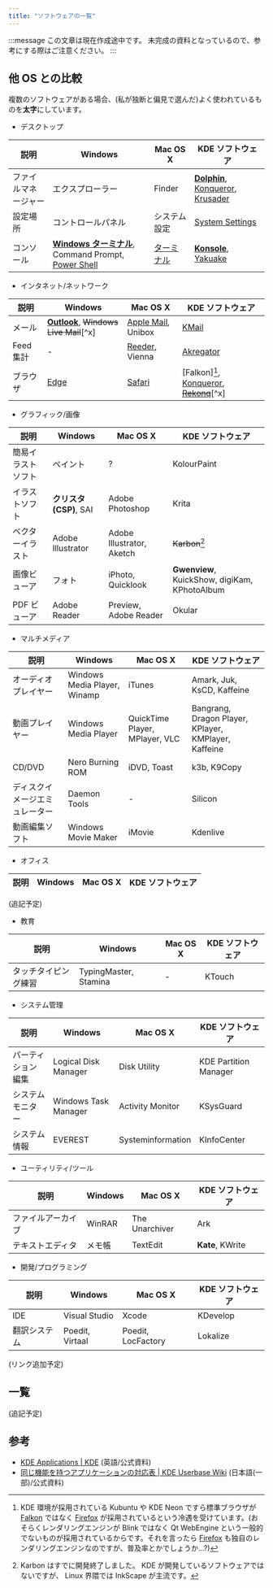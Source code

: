 ```yaml
---
title: "ソフトウェアの一覧"
---
```

:::message
この文章は現在作成途中です。
未完成の資料となっているので、参考にする際はご注意ください。
:::

## 他 OS との比較
複数のソフトウェアがある場合、(私が独断と偏見で選んだ)よく使われているものを**太字**にしています。

- デスクトップ

| 説明 | Windows | Mac OS X | KDE ソフトウェア |
| ---- | ------- | -------- | ---------------- |
| ファイルマネージャー | エクスプローラー | Finder | **[Dolphin]**, [Konqueror], [Krusader] |
| 設定場所 | コントロールパネル | システム設定 | [System Settings] |
| コンソール | **[Windows ターミナル]**, Command Prompt, [Power Shell] | [ターミナル] | **[Konsole]**, [Yakuake] |

[Dolphin]: https://apps.kde.org/dolphin "Dolphin | KDE Applications"
[Konqueror]: https://apps.kde.org/konqueror "Konqureror | KDE Applications"
[Krusader]: https://krusader.org "Krusader | Krusader"
[System Settings]: https://userbase.kde.org/System_Settings/ja "System Settings | KDE Userbase Wiki"
[Windows ターミナル]: https://aka.ms/terminal "Windows Terminal | Microsoft Store"
[Power Shell]: https://microsoft.com/powershell "Power Shell ドキュメント | Microsoft Learn"
[ターミナル]: https://support.apple.com/ja-jp/guide/terminal/welcome/mac "ターミナルユーザガイド | Apple Support"
[Konsole]: https://konsole.kde.org "Konsole | Konsole"
[Yakuake]: https://apps.kde.org/yakuake "Yakuake | KDE Applications"

- インタネット/ネットワーク

| 説明 | Windows | Mac OS X | KDE ソフトウェア |
| ---- | ------- | -------- | ---------------- |
| メール | **[Outlook]**, ~~Windows Live Mail~~[^x] | [Apple Mail], Unibox | [KMail] |
| Feed 集計 | - | [Reeder], Vienna | [Akregator] |
| ブラウザ | [Edge] | [Safari] | [Falkon][^1], [Konqueror], ~~[Rekonq]~~[^x] |

[^1]: KDE 環境が採用されている Kubuntu や KDE Neon ですら標準ブラウザが [Falkon] ではなく [Firefox] が採用されているという冷遇を受けています。(おそらくレンダリングエンジンが Blink ではなく Qt WebEngine という一般的でないものが採用されているからです。それを言ったら [Firefox] も独自のレンダリングエンジンなのですが、普及率とかでしょうか…?)

[Outlook]: https://www.microsoft.com/outlook "Outlook | Microsoft 365"
[Apple Mail]: https://support.apple.com/ja-jp/mail "メール | Apple Support"
[KMail]: https://apps.kde.org/kmail2 "KMail | KDE Applications"
[Reeder]: https://reederapp.com "Reeder | Reeder"
[Vienna]: https://www.vienna-rss.com "Vienna | Vienna"
[Akregator]: https://apps.kde.org/akregator "Akregator | KDE Applications"
[Edge]: https://www.microsoft.com/edge "Edge | Microsoft"
[Safari]: https://www.apple.com/jp/safari "Safari | Apple"
[Falkon]: https://www.falkon.org "Falkon | Falkon"
[Konqueror]: https://apps.kde.org/konqueror "Konqureror | KDE Applications"
[Rekonq]: https://userbase.kde.org/Rekonq "Rekonq | KDE UserBase Wiki"
[Firefox]: https://www.mozilla.org/firefox "Firefox | Mozilla"

- グラフィック/画像

| 説明 | Windows | Mac OS X | KDE ソフトウェア |
| ---- | ------- | -------- | ---------------- |
| 簡易イラストソフト | ペイント | ? | KolourPaint |
| イラストソフト | **クリスタ (CSP)**, SAI | Adobe Photoshop | Krita |
| ベクターイラスト | Adobe Illustrator | Adobe Illustrator, Aketch | ~~Karbon~~[^2] |
| 画像ビューア | フォト | iPhoto, Quicklook | **Gwenview**, KuickShow, digiKam, KPhotoAlbum |
| PDF ビューア | Adobe Reader | Preview, Adobe Reader | Okular |

[^2]: Karbon はすでに開発終了しました。 KDE が開発しているソフトウェアではないですが、 Linux 界隈では InkScape が主流です。

- マルチメディア

| 説明 | Windows | Mac OS X | KDE ソフトウェア |
| ---- | ------- | -------- | ---------------- |
| オーディオプレイヤー | Windows Media Player, Winamp | iTunes | Amark, Juk, KsCD, Kaffeine |
| 動画プレイヤー | Windows Media Player | QuickTime Player, MPlayer, VLC | Bangrang, Dragon Player, KPlayer, KMPlayer, Kaffeine |
| CD/DVD | Nero Burning ROM | iDVD, Toast | k3b, K9Copy |
| ディスクイメージエミュレーター | Daemon Tools | - | Silicon |
| 動画編集ソフト | Windows Movie Maker | iMovie | Kdenlive |

- オフィス

| 説明 | Windows | Mac OS X | KDE ソフトウェア |
| ---- | ------- | -------- | ---------------- |
(追記予定)

- 教育

| 説明 | Windows | Mac OS X | KDE ソフトウェア |
| ---- | ------- | -------- | ---------------- |
| タッチタイピング練習 | TypingMaster, Stamina | - | KTouch |

- システム管理

| 説明 | Windows | Mac OS X | KDE ソフトウェア |
| ---- | ------- | -------- | ---------------- |
| パーティション編集 | Logical Disk Manager | Disk Utility | KDE Partition Manager |
| システムモニター | Windows Task Manager | Activity Monitor | KSysGuard |
| システム情報 | EVEREST | Systeminformation | KInfoCenter |

- ユーティリティ/ツール

| 説明 | Windows | Mac OS X | KDE ソフトウェア |
| ---- | ------- | -------- | ---------------- |
| ファイルアーカイブ | WinRAR | The Unarchiver | Ark |
| テキストエディタ | メモ帳 | TextEdit | **Kate**, KWrite |

- 開発/プログラミング

| 説明 | Windows | Mac OS X | KDE ソフトウェア |
| ---- | ------- | -------- | ---------------- |
| IDE | Visual Studio | Xcode | KDevelop |
| 翻訳システム | Poedit, Virtaal | Poedit, LocFactory | Lokalize |

(リンク追加予定)

## 一覧
(追記予定)
<!--
それぞれのソフトウェアの特徴を完結に書く。
(うえの一覧にのっていないソフトウェアだけここに記載してもいいかもしれない。)
- グラフィック系
  - Kdenlive - 動画編集ソフト
  - Krita - ペイントソフト

- オフィス系
  - Okular - ドキュメントビューア

- 基本ソフトウェア
  - Dolphin - ファイル管理ソフト
  - Konsole - ターミナル
  - Ark - 圧縮/展開ソフト
  - Gwenview - 画像ビューア
  - Spectable - スクリーンショット機能
  - Plasma System Monitor - システム管理

- 開発系
  - Kate - テキストエディター

- その他
  - KDE Connect - 携帯と連携
-->

## 参考
- [KDE Applications | KDE](https://apps.kde.org) (英語/公式資料)
- [同じ機能を持つアプリケーションの対応表 | KDE Userbase Wiki](https://userbase.kde.org/Table_of_equivalent_applications/ja) (日本語(一部)/公式資料)
